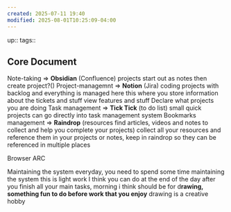 ```yaml
---
created: 2025-07-11 19:40
modified: 2025-08-01T10:25:09-04:00
---
```

up::
tags::
## Core Document

Note-taking => **Obsidian** (Confluence)
	projects
		start out as notes then create project?()
Project-managemnt => **Notion** (Jira)
	coding projects with backlog and everything is managed here
	 this where you store information about the tickets and stuff 
	 view features and stuff
	 Declare what projects you are doing
Task management => **Tick Tick** (to do list)
	small quick projects can go directly into task management system
Bookmarks management => **Raindrop** (resources find articles, videos and notes to collect and help you complete your projects)
	collect all your resources and reference them in your projects or notes, keep in raindrop so they can be referenced in multiple places
	
Browser  ARC

Maintaining the system everyday, you need to spend some time maintaining the system this is light work I think you can do at the end of the day after you finish all your main tasks,
morning i think should be for d**rawing, something fun to do before work that you enjoy** 
drawing is a creative hobby